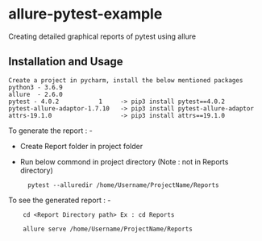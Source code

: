 # allure-pytest-example
Creating detailed graphical reports of pytest using allure


Installation and Usage
-

	Create a project in pycharm, install the below mentioned packages
	python3 - 3.6.9
	allure  - 2.6.0 
	pytest - 4.0.2           1     -> pip3 install pytest==4.0.2
	pytest-allure-adaptor-1.7.10   -> pip3 install pytest-allure-adaptor
	attrs-19.1.0                   -> pip3 install attrs==19.1.0

To generate the report : -

* Create Report folder in project folder
* Run below commond in project directory (Note : not in Reports directory)

		pytest --alluredir /home/Username/ProjectName/Reports
		
To see the generated report : -

		cd <Report Directory path> Ex : cd Reports

		allure serve /home/Username/ProjectName/Reports

